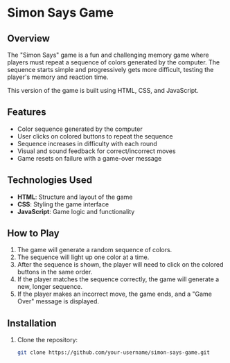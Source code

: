 # Simon Says Game

## Overview

The "Simon Says" game is a fun and challenging memory game where players must repeat a sequence of colors generated by the computer. The sequence starts simple and progressively gets more difficult, testing the player's memory and reaction time.

This version of the game is built using HTML, CSS, and JavaScript.

## Features

- Color sequence generated by the computer
- User clicks on colored buttons to repeat the sequence
- Sequence increases in difficulty with each round
- Visual and sound feedback for correct/incorrect moves
- Game resets on failure with a game-over message

## Technologies Used

- **HTML**: Structure and layout of the game
- **CSS**: Styling the game interface
- **JavaScript**: Game logic and functionality

## How to Play

1. The game will generate a random sequence of colors.
2. The sequence will light up one color at a time.
3. After the sequence is shown, the player will need to click on the colored buttons in the same order.
4. If the player matches the sequence correctly, the game will generate a new, longer sequence.
5. If the player makes an incorrect move, the game ends, and a "Game Over" message is displayed.

## Installation

1. Clone the repository:
   ```bash
   git clone https://github.com/your-username/simon-says-game.git
